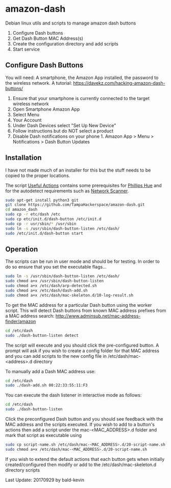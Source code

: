 # amazon-dash
Debian linux utils and scripts to manage amazon dash buttons

1. Configure Dash buttons
2. Get Dash Button MAC Address(s)
3. Create the configuration directory and add scripts
4. Start service

## Configure Dash Buttons
 You will need: A smartphone, the Amazon App installed, the password to the wireless network. A tutorial: https://davekz.com/hacking-amazon-dash-buttons/

1. Ensure that your smartphone is currently connected to the target wireless network
2. Open Smartphone Amazon App
  1. Select Menu
  2. Your Account
  3. Under Dash Devices select "Set Up New Device"
  4. Follow instructions but do NOT select a product
  5. Disable Dash notifications on your phone
    1. Amazon App > Menu > Notifications > Dash Button Updates

## Installation
I have not made much of an installer for this but the stuff needs to be copied to the proper locations.

The script [Useful Actions](USEFUL_ACTIONS.md) contains some prerequisites for [Phillips Hue](USEFUL_ACTIONS.md#philips-hue-lights) and for the autodetect requirements such as [Network Scanner](USEFUL_ACTIONS.md#network-scanner).

```bash
sudo apt-get install python3 git
git clone https://github.com/TampaHackerspace/amazon-dash.git
cd amazon_dash
sudo cp -r etc/dash /etc
sudo cp etc/init.d/dash-button /etc/init.d
sudo cp -r usr/sbin/* /usr/sbin
sudo ln -s /usr/sbin/dash-button-listen /etc/dash/
sudo /etc/init.d/dash-button start

```

## Operation
The scripts can be run in user mode and should be for testing. In order to do so ensure that you set the executable flags...
```bash
sudo ln -s /usr/sbin/dash-button-listen /etc/dash/
sudo chmod a+x /usr/sbin/dash-button-listen
sudo chmod a+x /etc/dash/arp-detected.sh
sudo chmod a+x /etc/dash/dash-add.sh
sudo chmod a+x /etc/dash/mac-skeleton.d/10-log-result.sh
```

To get the MAC address for a particular Dash button using the worker script. This will detect Dash buttons from known MAC address prefixes from a MAC address search: http://www.adminsub.net/mac-address-finder/amazon
```bash
cd /etc/dash
sudo ./dash-button-listen detect
```
The script will execute and you should click the pre-configured button. A prompt will ask if you wish to create a config folder for that MAC address and you can add scripts to the new config file in /etc/dash/mac-&lt;address&gt;.d directory


To manually add a Dash MAC address use:

```bash
cd /etc/dash
sudo ./dash-add.sh 00:22:33:55:11:F3
```

You can execute the dash listener in interactive mode as follows:

```bash
cd /etc/dash
sudo ./dash-button-listen
```

Click the preconfigured Dash button and you should see feedback with the MAC address and the scripts executed. If you wish to add to a button's actions then add a script under the mac-<MAC_ADDRESS>.d folder and mark that script as executable using

```bash
sudo cp script-name.sh /etc/dash/mac-<MAC_ADDRESS>.d/20-script-name.sh
sudo chmod a+x /etc/dash/mac-<MAC_ADDRESS>.d/20-script-name.sh

```

If you wish to extend the default actions that each button gets when initially created/configured then modify or add to the /etc/dash/mac-skeleton.d directory scripts


Last Update: 20170929 by bald-kevin
